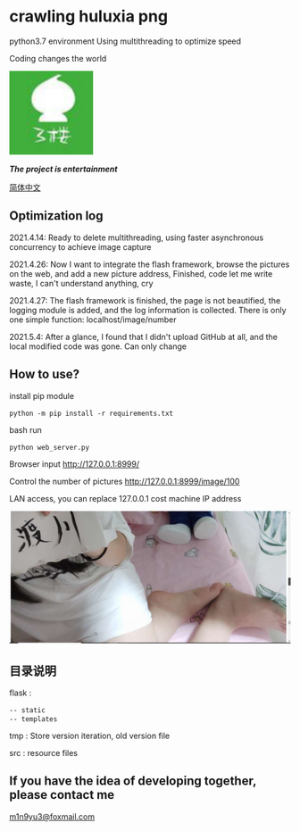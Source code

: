 # crawling huluxia png

python3.7 environment
Using multithreading to optimize speed

Coding changes the world


![葫芦侠三楼](./src/葫芦侠三楼.jpg)

***The project is entertainment***

[简体中文](./src/zh_cn_README.md)

## Optimization log
2021.4.14:  Ready to delete multithreading, using faster asynchronous concurrency to achieve image capture

2021.4.26: Now I want to integrate the flash framework, browse the pictures on the web, and add a new picture address, Finished, code let me write waste, I can't understand anything, cry

2021.4.27:   The flash framework is finished, the page is not beautified, the logging module is added, and the log information is collected. There is only one simple function: localhost/image/number

2021.5.4:   After a glance, I found that I didn't upload GitHub at all, and the local modified code was gone. Can only change


## How to use?
install pip module
```shell
python -m pip install -r requirements.txt
```

bash run
```shell
python web_server.py
```

Browser input
http://127.0.0.1:8999/

Control the number of pictures
http://127.0.0.1:8999/image/100

LAN access, you can replace 127.0.0.1 cost machine IP address


![Alt text](./src/img/test.jpg)


## 目录说明

flask :
    
    -- static
    -- templates

tmp :   Store version iteration, old version file

src :   resource files




## If you have the idea of developing together, please contact me
m1n9yu3@foxmail.com